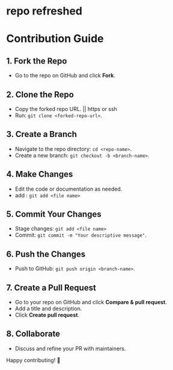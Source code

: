 # repo refreshed

# Contribution Guide

## 1. Fork the Repo
- Go to the repo on GitHub and click **Fork**.

## 2. Clone the Repo
- Copy the forked repo URL. || https or ssh
- Run: `git clone <forked-repo-url>`.

## 3. Create a Branch
- Navigate to the repo directory: `cd <repo-name>`.
- Create a new branch: `git checkout -b <branch-name>`.

## 4. Make Changes
- Edit the code or documentation as needed.
- add : `git add <file name>`

## 5. Commit Your Changes
- Stage changes: `git add <file name>`
- Commit: `git commit -m "Your descriptive message"`.

## 6. Push the Changes
- Push to GitHub: `git push origin <branch-name>`.

## 7. Create a Pull Request
- Go to your repo on GitHub and click **Compare & pull request**.
- Add a title and description.
- Click **Create pull request**.

## 8. Collaborate
- Discuss and refine your PR with maintainers.

Happy contributing! 🎉
